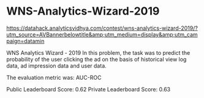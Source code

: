 # WNS-Analytics-Wizard-2019
https://datahack.analyticsvidhya.com/contest/wns-analytics-wizard-2019/?utm_source=AVBannerbelowtitle&amp;utm_medium=display&amp;utm_campaign=datamin




WNS Analytics Wizard - 2019
In this problem, the task was to predict the probability of the user clicking the ad on the basis of historical view log data, ad impression data and user data.

The evaluation metric was: AUC-ROC

Public Leaderboard Score: 0.62
Private Leaderboard Score: 0.63
